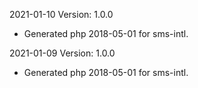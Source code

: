 2021-01-10 Version: 1.0.0
- Generated php 2018-05-01 for sms-intl.

2021-01-09 Version: 1.0.0
- Generated php 2018-05-01 for sms-intl.

